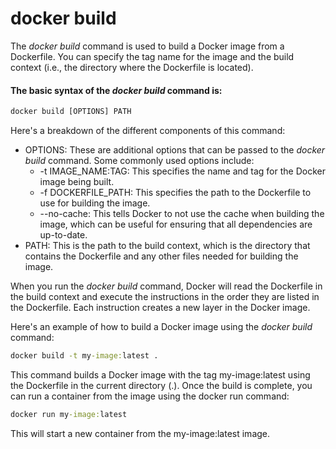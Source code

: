 # docker build

The _docker build_ command is used to build a Docker image from a Dockerfile. You can specify the tag name for the image and the build context (i.e., the directory where the Dockerfile is located).

#### The basic syntax of the _docker build_ command is:

```cmd
docker build [OPTIONS] PATH
```

Here's a breakdown of the different components of this command:

- OPTIONS: These are additional options that can be passed to the _docker build_ command. Some commonly used options include:
  - -t IMAGE_NAME:TAG: This specifies the name and tag for the Docker image being built.
  - -f DOCKERFILE_PATH: This specifies the path to the Dockerfile to use for building the image.
  - --no-cache: This tells Docker to not use the cache when building the image, which can be useful for ensuring that all dependencies are up-to-date.
- PATH: This is the path to the build context, which is the directory that contains the Dockerfile and any other files needed for building the image.

When you run the _docker build_ command, Docker will read the Dockerfile in the build context and execute the instructions in the order they are listed in the Dockerfile. Each instruction creates a new layer in the Docker image.

Here's an example of how to build a Docker image using the _docker build_ command:

```cmd
docker build -t my-image:latest .
```

This command builds a Docker image with the tag my-image:latest using the Dockerfile in the current directory (.). Once the build is complete, you can run a container from the image using the docker run command:

```cmd
docker run my-image:latest
```

This will start a new container from the my-image:latest image.
